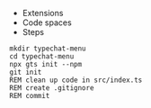 * Extensions
* Code spaces
* Steps

~~~
mkdir typechat-menu
cd typechat-menu
npx gts init --npm
git init
REM clean up code in src/index.ts
REM create .gitignore
REM commit
~~~
